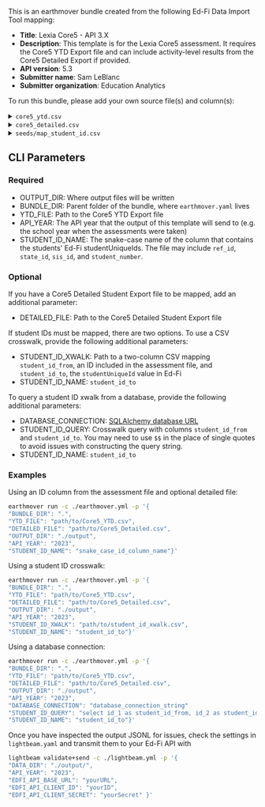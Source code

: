 This is an earthmover bundle created from the following Ed-Fi Data Import Tool mapping:
* **Title**: Lexia Core5 - API 3.X
* **Description**: This template is for the Lexia Core5 assessment. It requires the Core5 YTD Export file and can include activity-level results from the Core5 Detailed Export if provided.
* **API version**: 5.3
* **Submitter name**: Sam LeBlanc
* **Submitter organization**: Education Analytics

To run this bundle, please add your own source file(s) and column(s):
<details>
<summary><code>core5_ytd.csv</code></summary>

This is the CSV download of Core5 YTD Export. The Core5 YTD (Year to Date) Export provides a summary of a student’s work in Core5 for the current school year. There is one line per student who has used Core5 at least once in the current school year.

</details>
<details>
<summary><code>core5_detailed.csv</code></summary>

This **optional** file is the CSV download of Core5 Detailed Student Export. This file is optional. The Core5 Detailed Student Export provides a daily update of a student’s work in each activity. The CSV file contains a row for each Core5 program activity that each student has worked in (both current and historical).

</details>
<details>
<summary><code>seeds/map_student_id.csv</code></summary>

This is a [crosswalk file](https://en.wikipedia.org/wiki/Schema_crosswalk) for translating the student IDs in the assessment results CSV to student IDs in Ed-Fi (one may be a state ID and the other a local ID, for example). 

This file is **optional**. If the existing student IDs within the assessment file map to Ed-Fi's `studentUniqueId` or using a database connection, you can omit the crosswalk file.

If the student IDs in the file do not match Ed-Fi's `studentUniqueId`, see the CLI parameters section below.

Required columns:
   - `student_id_from`
   - `student_id_to`
</details>

## CLI Parameters

### Required
- OUTPUT_DIR: Where output files will be written
- BUNDLE_DIR: Parent folder of the bundle, where `earthmover.yaml` lives
- YTD_FILE: Path to the Core5 YTD Export file
- API_YEAR: The API year that the output of this template will send to (e.g. the school year when the assessments were taken)
- STUDENT_ID_NAME: The snake-case name of the column that contains the students' Ed-Fi studentUniqueIds. The file may include `ref_id`, `state_id`, `sis_id`, and `student_number`.

### Optional

If you have a Core5 Detailed Student Export file to be mapped, add an additional parameter:
- DETAILED_FILE: Path to the Core5 Detailed Student Export file

If student IDs must be mapped, there are two options. To use a CSV crosswalk, provide the following additional parameters:
- STUDENT_ID_XWALK: Path to a two-column CSV mapping `student_id_from`, an ID included in the assessment file, and `student_id_to`, the `studentUniqueId` value in Ed-Fi
- STUDENT_ID_NAME: `student_id_to`

To query a student ID xwalk from a database, provide the following additional parameters:
- DATABASE_CONNECTION: [SQLAlchemy database URL](https://docs.sqlalchemy.org/en/20/core/engines.html#database-urls)
- STUDENT_ID_QUERY: Crosswalk query with columns `student_id_from` and `student_id_to`. You may need to use `$$` in the place of single quotes to avoid issues with constructing the query string.
- STUDENT_ID_NAME: `student_id_to`

### Examples
Using an ID column from the assessment file and optional detailed file:
```bash
earthmover run -c ./earthmover.yml -p '{
"BUNDLE_DIR": ".",
"YTD_FILE": "path/to/Core5_YTD.csv",
"DETAILED_FILE": "path/to/Core5_Detailed.csv",
"OUTPUT_DIR": "./output",
"API_YEAR": "2023",
"STUDENT_ID_NAME": "snake_case_id_column_name"}'
```

Using a student ID crosswalk:
```bash
earthmover run -c ./earthmover.yml -p '{
"BUNDLE_DIR": ".",
"YTD_FILE": "path/to/Core5_YTD.csv",
"DETAILED_FILE": "path/to/Core5_Detailed.csv",
"OUTPUT_DIR": "./output",
"API_YEAR": "2023",
"STUDENT_ID_XWALK": "path/to/student_id_xwalk.csv",
"STUDENT_ID_NAME": "student_id_to"}'
```

Using a database connection:
```bash
earthmover run -c ./earthmover.yml -p '{
"BUNDLE_DIR": ".",
"YTD_FILE": "path/to/Core5_YTD.csv",
"DETAILED_FILE": "path/to/Core5_Detailed.csv",
"OUTPUT_DIR": "./output",
"API_YEAR": "2023",
"DATABASE_CONNECTION": "database_connection_string"
"STUDENT_ID_QUERY": "select id_1 as student_id_from, id_2 as student_id_to from student_table",
"STUDENT_ID_NAME": "student_id_to"}'
```

Once you have inspected the output JSONL for issues, check the settings in `lightbeam.yaml` and transmit them to your Ed-Fi API with
```bash
lightbeam validate+send -c ./lightbeam.yml -p '{
"DATA_DIR": "./output/",
"API_YEAR": "2023",
"EDFI_API_BASE_URL": "yourURL",
"EDFI_API_CLIENT_ID": "yourID",
"EDFI_API_CLIENT_SECRET": "yourSecret" }'
```
